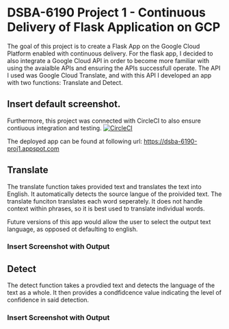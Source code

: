 # DSBA-6190 Project 1 - Continuous Delivery of Flask Application on GCP
The goal of this project is to create a Flask App on the Google Cloud Platform enabled with continuous delivery. For the flask app, 
I decided to also integrate a Google Cloud API in order to become more familiar with using the avaialble APIs and ensuring the APIs 
successfull operate. The API I used was Google Cloud Translate, and with this API I developed an app with two functions: Translate
and Detect.

## Insert default screenshot.

Furthermore, this project was connected with CircleCI to also ensure contiuous integration and testing. 
[![CircleCI](https://circleci.com/gh/canfielder/DSBA-6190_Proj1.svg?style=svg)](https://circleci.com/gh/canfielder/DSBA-6190_Proj1)



The deployed app can be found at following url:
https://dsba-6190-proj1.appspot.com

## Translate
The translate function takes provided text and translates the text into English. It automatically detects the source langue 
of the proivided text. The translate funciton translates each word seperately. It does not handle context within phrases, 
so it is best used to translate individual words.

Future versions of this app would allow the user to select the output text language, as opposed ot defaulting to english.

### Insert Screenshot with Output

## Detect
The detect function takes a provdied text and detects the language of the text as a whole. It then provides a condfidcence value
indicating the level of confidence in said detection. 

### Insert Screenshot with Output



